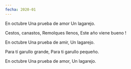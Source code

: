 ```yaml
---
fecha: 2020-01
---
```

En octubre
Una prueba de amor
Un lagarejo.

Cestos, canastos,
Remolques llenos,
Este año viene bueno !

En octubre
Una prueba de amir,
Un lagarejo.

Para tí garullo grande,
Para ti garullo pequeño.

En octubre
Una prueba de amor,
Un lagarejo.